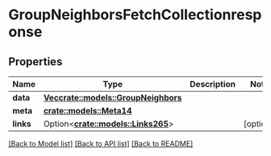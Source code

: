 # GroupNeighborsFetchCollectionresponse

## Properties

Name | Type | Description | Notes
------------ | ------------- | ------------- | -------------
**data** | [**Vec<crate::models::GroupNeighbors>**](groupNeighbors.md) |  | 
**meta** | [**crate::models::Meta14**](meta14.md) |  | 
**links** | Option<[**crate::models::Links265**](links265.md)> |  | [optional]

[[Back to Model list]](../README.md#documentation-for-models) [[Back to API list]](../README.md#documentation-for-api-endpoints) [[Back to README]](../README.md)


